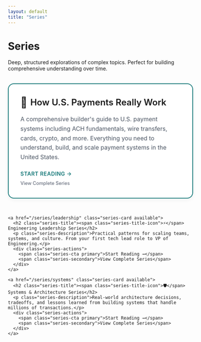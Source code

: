 ```yaml
---
layout: default
title: "Series"
---
```


<div class="mx-auto max-w-3xl">
  <h1 class="text-4xl font-bold mb-6">Series</h1>
  <p class="text-lg opacity-80 mb-8">Deep, structured explorations of complex topics. Perfect for building comprehensive understanding over time.</p>
  
  <!-- Featured Series -->
  <div class="series-grid">
    <a href="/series/payments" class="series-card available">
      <h2 class="series-title"><span class="series-title-icon">🚀</span> How U.S. Payments Really Work</h2>
      <p class="series-description">A comprehensive builder's guide to U.S. payment systems including ACH fundamentals, wire transfers, cards, crypto, and more. Everything you need to understand, build, and scale payment systems in the United States.</p>
      <div class="series-actions">
        <span class="series-cta primary">Start Reading →</span>
        <span class="series-secondary">View Complete Series</span>
      </div>
    </a>
    

    
    <a href="/series/leadership" class="series-card available">
      <h2 class="series-title"><span class="series-title-icon">⚡</span> Engineering Leadership Series</h2>
      <p class="series-description">Practical patterns for scaling teams, systems, and culture. From your first tech lead role to VP of Engineering.</p>
      <div class="series-actions">
        <span class="series-cta primary">Start Reading →</span>
        <span class="series-secondary">View Complete Series</span>
      </div>
    </a>
    
    <a href="/series/systems" class="series-card available">
      <h2 class="series-title"><span class="series-title-icon">🛡️</span> Systems & Architecture Series</h2>
      <p class="series-description">Real-world architecture decisions, tradeoffs, and lessons learned from building systems that handle millions of transactions.</p>
      <div class="series-actions">
        <span class="series-cta primary">Start Reading →</span>
        <span class="series-secondary">View Complete Series</span>
      </div>
    </a>
  </div>
</div>

<style>
/* Series Grid Layout */
.series-grid {
  display: flex;
  flex-direction: column;
  gap: 2rem;
  margin-top: 2rem;
}

/* Series Card Base */
.series-card {
  background: white;
  border: 2px solid #e5e7eb;
  border-radius: 16px;
  padding: 2rem;
  text-decoration: none;
  color: inherit;
  display: flex;
  flex-direction: column;
  transition: all 0.3s ease;
  box-shadow: 0 4px 12px rgba(0, 0, 0, 0.05);
}

.series-card:hover {
  transform: translateY(-2px);
  box-shadow: 0 12px 24px rgba(0, 0, 0, 0.1);
  text-decoration: none;
}

.series-card.available {
  border-color: #157878;
}

.series-card.available:hover {
  box-shadow: 0 12px 24px rgba(21, 120, 120, 0.15);
}

.series-card.coming-soon {
  border-color: #d1d5db;
  opacity: 0.8;
}

/* Series Card Header */
.series-card-header {
  display: flex;
  justify-content: flex-end;
  align-items: flex-start;
  margin-bottom: 1.5rem;
}

.series-meta {
  display: flex;
  flex-direction: column;
  align-items: flex-end;
  gap: 0.25rem;
}

.series-status {
  font-size: 0.75rem;
  font-weight: 600;
  padding: 0.25rem 0.75rem;
  border-radius: 12px;
  text-transform: uppercase;
  letter-spacing: 0.5px;
}

.series-status.active {
  background: #d1fae5;
  color: #065f46;
}

.series-status.upcoming {
  background: #fef3c7;
  color: #92400e;
}

.series-progress {
  font-size: 0.875rem;
  color: #6b7280;
  font-weight: 500;
}

/* Series Content */
.series-title {
  font-size: 1.5rem;
  font-weight: 600;
  margin: 0 0 1rem 0;
  color: inherit;
  display: flex;
  align-items: center;
  gap: 0.5rem;
}

.series-title-icon {
  font-size: 1.8rem;
  display: inline-flex;
  align-items: center;
}

.series-description {
  font-size: 1rem;
  line-height: 1.6;
  color: #4b5563;
  margin: 0 0 1.5rem 0;
  flex-grow: 1;
}

/* Series Actions */
.series-actions {
  display: flex;
  flex-direction: column;
  gap: 0.5rem;
  align-items: flex-start;
}

.series-cta {
  font-size: 0.9rem;
  font-weight: 600;
  text-transform: uppercase;
  letter-spacing: 0.5px;
}

.series-cta.primary {
  color: #157878;
  border-bottom: 2px solid transparent;
}

.series-card.available:hover .series-cta.primary {
  border-bottom-color: #157878;
}

.series-cta.disabled {
  color: #9ca3af;
  cursor: not-allowed;
}

.series-secondary {
  font-size: 0.8rem;
  color: #6b7280;
  font-weight: 500;
}

/* Mobile Responsive */
@media (max-width: 640px) {
  .series-card {
    padding: 1.5rem;
  }
  
  .series-card-header {
    justify-content: flex-start;
  }
  
  .series-meta {
    align-items: flex-start;
    flex-direction: row;
    gap: 1rem;
  }
  
  .series-title {
    font-size: 1.25rem;
    flex-direction: column;
    align-items: flex-start;
    gap: 0.25rem;
  }
  
  .series-title-icon {
    font-size: 1.5rem;
  }
}
</style>